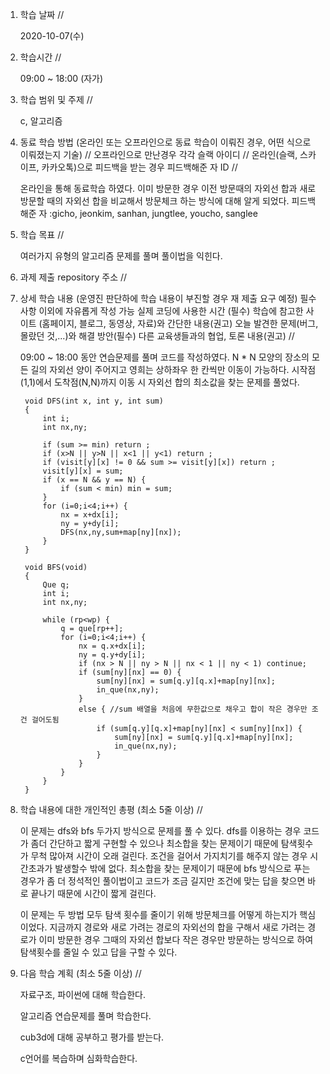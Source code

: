 1. 학습 날짜 // 

    2020-10-07(수)
 
2. 학습시간 // 

    09:00 ~ 18:00 (자가)
    
3. 학습 범위 및 주제 // 
    
    c, 알고리즘

4. 동료 학습 방법 (온라인 또는 오프라인으로 동료 학습이 이뤄진 경우, 어떤 식으로 이뤄졌는지 기술) // 오프라인으로 만난경우 각각 슬랙 아이디 // 온라인(슬랙, 스카이프, 카카오톡)으로 피드백을 받는 경우 피드백해준 자 ID // 

    온라인을 통해 동료학습 하였다. 이미 방문한 경우 이전 방문때의 자외선 합과 새로 방문할 때의 자외선 합을 비교해서 방문체크 하는 방식에 대해 알게 되었다. 피드백해준 자 :gicho, jeonkim, sanhan, jungtlee, youcho, sanglee

5. 학습 목표 //

    여러가지 유형의 알고리즘 문제를 풀며 풀이법을 익힌다.
    
6. 과제 제출 repository 주소 // 
    
    
    
7. 상세 학습 내용 (운영진 판단하에 학습 내용이 부진할 경우 재 제출 요구 예정) 필수사항 이외에 자유롭게 작성 가능 실제 코딩에 사용한 시간 (필수) 학습에 참고한 사이트 (홈페이지, 블로그, 동영상, 자료)와 간단한 내용(권고) 오늘 발견한 문제(버그, 몰랐던 것,...)와 해결 방안(필수) 다른 교육생들과의 협업, 토론 내용(권고) //
    
    09:00 ~ 18:00 동안 연습문제를 풀며 코드를 작성하였다.
    N * N 모양의 장소의 모든 길의 자외선 양이 주어지고 영희는 상하좌우 한 칸씩만 이동이 가능하다. 시작점(1,1)에서 도착점(N,N)까지 이동 시 자외선 합의 최소값을 찾는 문제를 풀었다.
    
        void DFS(int x, int y, int sum)
        {
            int i;
            int nx,ny;

            if (sum >= min) return ;
            if (x>N || y>N || x<1 || y<1) return ;
            if (visit[y][x] != 0 && sum >= visit[y][x]) return ;
            visit[y][x] = sum;
            if (x == N && y == N) {
                if (sum < min) min = sum;
            }
            for (i=0;i<4;i++) {
                nx = x+dx[i];
                ny = y+dy[i];
                DFS(nx,ny,sum+map[ny][nx]);
            }
        }
        
        void BFS(void)
        {
            Que q;
            int i;
            int nx,ny;
        
            while (rp<wp) {
                q = que[rp++];
                for (i=0;i<4;i++) {
                    nx = q.x+dx[i];
                    ny = q.y+dy[i];
                    if (nx > N || ny > N || nx < 1 || ny < 1) continue;
                    if (sum[ny][nx] == 0) {
                        sum[ny][nx] = sum[q.y][q.x]+map[ny][nx];
                        in_que(nx,ny);
                    }
                    else { //sum 배열을 처음에 무한값으로 채우고 합이 작은 경우만 조건 걸어도됨
                        if (sum[q.y][q.x]+map[ny][nx] < sum[ny][nx]) {
                            sum[ny][nx] = sum[q.y][q.x]+map[ny][nx];
                            in_que(nx,ny);
                        }
                    }
                }
            }
        }
    
8. 학습 내용에 대한 개인적인 총평 (최소 5줄 이상) //
    
    이 문제는 dfs와 bfs 두가지 방식으로 문제를 풀 수 있다. dfs를 이용하는 경우 코드가 좀더 간단하고 짧게 구현할 수 있으나 최소합을 찾는 문제이기 때문에 탐색횟수가 무척 많아져 시간이 오래 걸린다. 조건을 걸어서 가지치기를 해주지 않는 경우 시간초과가 발생할수 밖에 없다. 최소합을 찾는 문제이기 때문에 bfs 방식으로 푸는 경우가 좀 더 정석적인 풀이법이고 코드가 조금 길지만 조건에 맞는 답을 찾으면 바로 끝나기 때문에 시간이 짧게 걸린다. 
    
    이 문제는 두 방법 모두 탐색 횟수를 줄이기 위해 방문체크를 어떻게 하는지가 핵심이었다. 지금까지 경로와 새로 가려는 경로의 자외선의 합을 구해서 새로 가려는 경로가 이미 방문한 경우 그때의 자외선 합보다 작은 경우만 방문하는 방식으로 하여 탐색횟수를 줄일 수 있고 답을 구할 수 있다. 
   
9. 다음 학습 계획 (최소 5줄 이상) // 
    
    자료구조, 파이썬에 대해 학습한다.
    
    알고리즘 연습문제를 풀며 학습한다.
    
    cub3d에 대해 공부하고 평가를 받는다.
    
    c언어를 복습하며 심화학습한다.